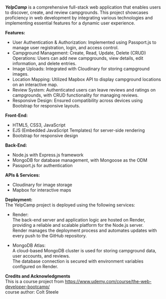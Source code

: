 ***YelpCamp*** is a comprehensive full-stack web application that enables users to discover, create, and review campgrounds. This project showcases proficiency in web development by integrating various technologies and implementing essential features for a dynamic user experience.
  
**Features:**  
- User Authentication & Authorization: Implemented using Passport.js to manage user registration, login, and access control.  
- Campground Management: Create, Read, Update, Delete (CRUD) Operations: Users can add new campgrounds, view details, edit information, and delete entries.  
- Image Uploads: Integrated with Cloudinary for storing campground images.  
- Location Mapping: Utilized Mapbox API to display campground locations on an interactive map.  
- Review System: Authenticated users can leave reviews and ratings on campgrounds, with CRUD functionality for managing reviews.  
- Responsive Design: Ensured compatibility across devices using Bootstrap for responsive layouts.  

**Front-End:**  
- HTML5, CSS3, JavaScript  
- EJS (Embedded JavaScript Templates) for server-side rendering  
- Bootstrap for responsive design  

**Back-End:**  
- Node.js with Express.js framework  
- MongoDB for database management, with Mongoose as the ODM  
- Passport.js for authentication  

**APIs & Services:**  
- Cloudinary for image storage  
- Mapbox for interactive maps

**Deployment:**  
The YelpCamp project is deployed using the following services:  
- Render:  
The back-end server and application logic are hosted on Render, providing a reliable and scalable platform for the Node.js server.  
Render manages the deployment process and automates updates with every push to the GitHub repository.

- MongoDB Atlas:  
A cloud-based MongoDB cluster is used for storing campground data, user accounts, and reviews.  
The database connection is secured with environment variables configured on Render.  

**Credits and Acknowledgments**  
This is a course project from
https://www.udemy.com/course/the-web-developer-bootcamp/  
course author: Colt Steele
